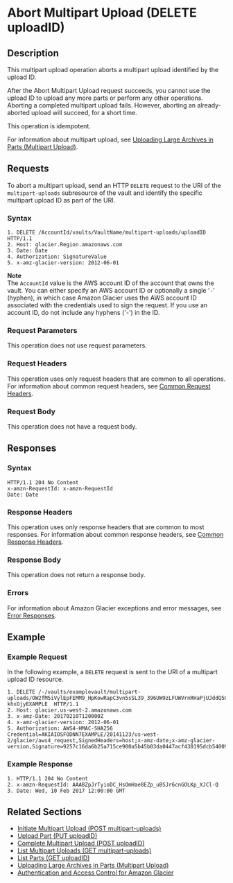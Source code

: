 # Abort Multipart Upload \(DELETE uploadID\)<a name="api-multipart-abort-upload"></a>

## Description<a name="api-multipart-abort-upload-description"></a>

This multipart upload operation aborts a multipart upload identified by the upload ID\.

After the Abort Multipart Upload request succeeds, you cannot use the upload ID to upload any more parts or perform any other operations\. Aborting a completed multipart upload fails\. However, aborting an already\-aborted upload will succeed, for a short time\. 

This operation is idempotent\. 

For information about multipart upload, see [Uploading Large Archives in Parts \(Multipart Upload\)](uploading-archive-mpu.md)\.

## Requests<a name="api-multipart-abort-upload-requests"></a>

To abort a multipart upload, send an HTTP `DELETE` request to the URI of the `multipart-uploads` subresource of the vault and identify the specific multipart upload ID as part of the URI\.

### Syntax<a name="api-multipart-abort-upload-requests-syntax"></a>

```
1. DELETE /AccountId/vaults/VaultName/multipart-uploads/uploadID HTTP/1.1
2. Host: glacier.Region.amazonaws.com
3. Date: Date
4. Authorization: SignatureValue
5. x-amz-glacier-version: 2012-06-01
```

**Note**  
The `AccountId` value is the AWS account ID of the account that owns the vault\. You can either specify an AWS account ID or optionally a single '`-`' \(hyphen\), in which case Amazon Glacier uses the AWS account ID associated with the credentials used to sign the request\. If you use an account ID, do not include any hyphens \('\-'\) in the ID\.

### Request Parameters<a name="api-multipart-abort-upload-requests-parameters"></a>

This operation does not use request parameters\.

### Request Headers<a name="api-multipart-abort-upload-requests-headers"></a>

This operation uses only request headers that are common to all operations\. For information about common request headers, see [Common Request Headers](api-common-request-headers.md)\.

### Request Body<a name="api-multipart-abort-upload-requests-elements"></a>

This operation does not have a request body\.

## Responses<a name="api-multipart-abort-upload-responses"></a>

### Syntax<a name="api-multipart-abort-upload-responses-syntax"></a>

```
HTTP/1.1 204 No Content
x-amzn-RequestId: x-amzn-RequestId
Date: Date
```

### Response Headers<a name="api-multipart-abort-upload-responses-headers"></a>

This operation uses only response headers that are common to most responses\. For information about common response headers, see [Common Response Headers](api-common-response-headers.md)\.

### Response Body<a name="api-multipart-abort-upload-responses-elements"></a>

This operation does not return a response body\.

### Errors<a name="api-multipart-abort-upload-responses-errors"></a>

For information about Amazon Glacier exceptions and error messages, see [Error Responses](api-error-responses.md)\.

## Example<a name="api-multipart-abort-upload-examples"></a>

### Example Request<a name="api-multipart-abort-upload-example-request"></a>

In the following example, a `DELETE` request is sent to the URI of a multipart upload ID resource\.

```
1. DELETE /-/vaults/examplevault/multipart-uploads/OW2fM5iVylEpFEMM9_HpKowRapC3vn5sSL39_396UW9zLFUWVrnRHaPjUJddQ5OxSHVXjYtrN47NBZ-khxOjyEXAMPLE  HTTP/1.1
2. Host: glacier.us-west-2.amazonaws.com
3. x-amz-Date: 20170210T120000Z
4. x-amz-glacier-version: 2012-06-01
5. Authorization: AWS4-HMAC-SHA256 Credential=AKIAIOSFODNN7EXAMPLE/20141123/us-west-2/glacier/aws4_request,SignedHeaders=host;x-amz-date;x-amz-glacier-version,Signature=9257c16da6b25a715ce900a5b45b03da0447acf430195dcb540091b12966f2a2
```

### Example Response<a name="api-multipart-abort-upload-example-response"></a>

```
1. HTTP/1.1 204 No Content
2. x-amzn-RequestId: AAABZpJrTyioDC_HsOmHae8EZp_uBSJr6cnGOLKp_XJCl-Q
3. Date: Wed, 10 Feb 2017 12:00:00 GMT
```

## Related Sections<a name="related-sections-multipart-abort-upload"></a>
+ [Initiate Multipart Upload \(POST multipart\-uploads\)](api-multipart-initiate-upload.md)
+ [Upload Part \(PUT uploadID\)](api-upload-part.md)
+ [Complete Multipart Upload \(POST uploadID\)](api-multipart-complete-upload.md)
+ [List Multipart Uploads \(GET multipart\-uploads\)](api-multipart-list-uploads.md)
+ [List Parts \(GET uploadID\)](api-multipart-list-parts.md)
+ [Uploading Large Archives in Parts \(Multipart Upload\)](uploading-archive-mpu.md)
+ [Authentication and Access Control for Amazon Glacier](auth-and-access-control.md)